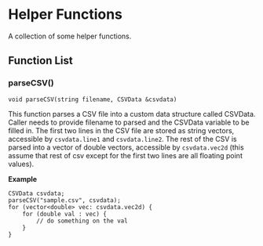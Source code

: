 # Helper Functions

A collection of some helper functions. 

## Function List

### parseCSV()
`void parseCSV(string filename, CSVData &csvdata)`

This function parses a CSV file into a custom data structure called CSVData. Caller needs to provide filename to parsed and the CSVData variable to be filled in. The first two lines in the CSV file are stored as string vectors, accessible by `csvdata.line1` and `csvdata.line2`. The rest of the CSV is parsed into a vector of double vectors, accessible by `csvdata.vec2d` (this assume that rest of csv except for the first two lines are all floating point values). 

__Example__

```
CSVData csvdata;
parseCSV("sample.csv", csvdata);
for (vector<double> vec: csvdata.vec2d) {
    for (double val : vec) {
        // do something on the val
    }
}
```
